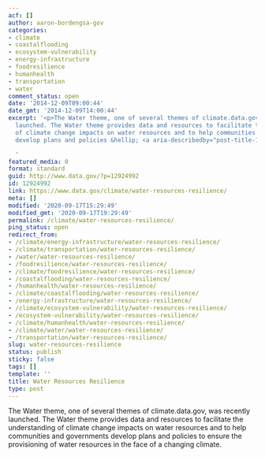 ```yaml
---
acf: []
author: aaron-bordengsa-gov
categories:
- climate
- coastalflooding
- ecosystem-vulnerability
- energy-infrastructure
- foodresilience
- humanhealth
- transportation
- water
comment_status: open
date: '2014-12-09T09:00:44'
date_gmt: '2014-12-09T14:00:44'
excerpt: '<p>The Water theme, one of several themes of climate.data.gov, was recently
  launched. The Water theme provides data and resources to facilitate the understanding
  of climate change impacts on water resources and to help communities and governments
  develop plans and policies &hellip; <a aria-describedby="post-title-12924992" href="https://www.data.gov/climate/water-resources-resilience/">Continued</a></p>

  '
featured_media: 0
format: standard
guid: http://www.data.gov/?p=12924992
id: 12924992
link: https://www.data.gov/climate/water-resources-resilience/
meta: []
modified: '2020-09-17T15:29:49'
modified_gmt: '2020-09-17T19:29:49'
permalink: /climate/water-resources-resilience/
ping_status: open
redirect_from:
- /climate/energy-infrastructure/water-resources-resilience/
- /climate/transportation/water-resources-resilience/
- /water/water-resources-resilience/
- /foodresilience/water-resources-resilience/
- /climate/foodresilience/water-resources-resilience/
- /coastalflooding/water-resources-resilience/
- /humanhealth/water-resources-resilience/
- /climate/coastalflooding/water-resources-resilience/
- /energy-infrastructure/water-resources-resilience/
- /climate/ecosystem-vulnerability/water-resources-resilience/
- /ecosystem-vulnerability/water-resources-resilience/
- /climate/humanhealth/water-resources-resilience/
- /climate/water/water-resources-resilience/
- /transportation/water-resources-resilience/
slug: water-resources-resilience
status: publish
sticky: false
tags: []
template: ''
title: Water Resources Resilience
type: post
---
```

The Water theme, one of several themes of climate.data.gov, was recently launched. The Water theme provides data and resources to facilitate the understanding of climate change impacts on water resources and to help communities and governments develop plans and policies to ensure the provisioning of water resources in the face of a changing climate.


